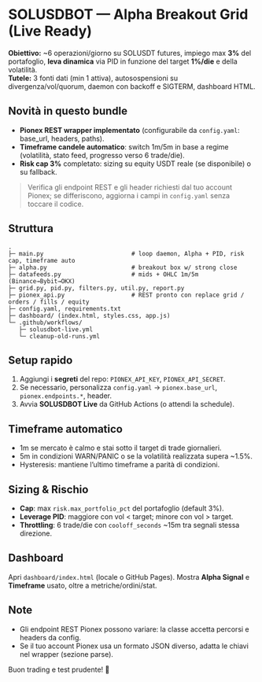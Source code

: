 # SOLUSDBOT — Alpha Breakout Grid (Live Ready)

**Obiettivo:** ~6 operazioni/giorno su SOLUSDT futures, impiego max **3%** del portafoglio, **leva dinamica** via PID in funzione del target **1%/die** e della volatilità.  
**Tutele:** 3 fonti dati (min 1 attiva), autosospensioni su divergenza/vol/quorum, daemon con backoff e SIGTERM, dashboard HTML.

## Novità in questo bundle
- **Pionex REST wrapper implementato** (configurabile da `config.yaml`: base_url, headers, paths).  
- **Timeframe candele automatico**: switch 1m/5m in base a regime (volatilità, stato feed, progresso verso 6 trade/die).  
- **Risk cap 3%** completato: sizing su equity USDT reale (se disponibile) o su fallback.  

> Verifica gli endpoint REST e gli header richiesti dal tuo account Pionex; se differiscono, aggiorna i campi in `config.yaml` senza toccare il codice.

## Struttura
```
.
├─ main.py                         # loop daemon, Alpha + PID, risk cap, timeframe auto
├─ alpha.py                        # breakout box w/ strong close
├─ datafeeds.py                    # mids + OHLC 1m/5m (Binance→Bybit→OKX)
├─ grid.py, pid.py, filters.py, util.py, report.py
├─ pionex_api.py                   # REST pronto con replace grid / orders / fills / equity
├─ config.yaml, requirements.txt
├─ dashboard/ (index.html, styles.css, app.js)
└─ .github/workflows/
   ├─ solusdbot-live.yml
   └─ cleanup-old-runs.yml
```

## Setup rapido
1. Aggiungi i **segreti** del repo: `PIONEX_API_KEY`, `PIONEX_API_SECRET`.
2. Se necessario, personalizza `config.yaml` → `pionex.base_url`, `pionex.endpoints.*`, header.
3. Avvia **SOLUSDBOT Live** da GitHub Actions (o attendi la schedule).

## Timeframe automatico
- 1m se mercato è calmo e stai sotto il target di trade giornalieri.
- 5m in condizioni WARN/PANIC o se la volatilità realizzata supera ~1.5%.
- Hysteresis: mantiene l’ultimo timeframe a parità di condizioni.

## Sizing & Rischio
- **Cap**: max `risk.max_portfolio_pct` del portafoglio (default 3%).  
- **Leverage PID**: maggiore con vol < target; minore con vol > target.  
- **Throttling**: 6 trade/die con `cooloff_seconds` ~15m tra segnali stessa direzione.

## Dashboard
Apri `dashboard/index.html` (locale o GitHub Pages). Mostra **Alpha Signal** e **Timeframe** usato, oltre a metriche/ordini/stat.

## Note
- Gli endpoint REST Pionex possono variare: la classe accetta percorsi e headers da config.  
- Se il tuo account Pionex usa un formato JSON diverso, adatta le chiavi nel wrapper (sezione parse).

Buon trading e test prudente! 🚀

